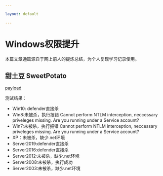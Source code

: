 ```yaml
---

layout: default

---
```




# Windows权限提升

本篇文章通篇源自于网上前人的提炼总结，为个人复现学习记录使用。





## 甜土豆 SweetPotato

[payload](https://github.com/uknowsec/SweetPotato)

测试结果：

* Win10: defender直接杀
* Win8:未被杀，执行报错 Cannot perform NTLM interception, neccessary priveleges missing.  Are you running under a Service account?
* Win7:未被杀，执行报错 Cannot perform NTLM interception, neccessary priveleges missing.  Are you running under a Service account?
* XP：未被杀，缺少.net环境
* Server2019:defender直接杀
* Server2016:defender直接杀
* Server2012:未被杀，缺少.net环境
* Server2008:未被杀，执行成功
* Server2003:未被杀，缺少.net环境

